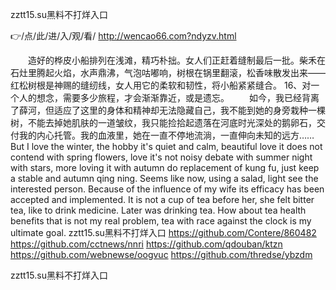 
zztt15.su黑料不打烊入口




👉/点/此/进/入/观/看/ http://wencao66.com?ndyzv.html




　　造好的桦皮小船排列在浅滩，精巧朴拙。女人们正赶着缝制最后一批。柴禾在石灶里腾起火焰，水声鼎沸，气泡咕嘟响，树根在锅里翻滚，松香味散发出来――红松树根是神赐的缝纫线，女人用它的柔软和韧性，将小船紧紧缝合。
	16、对一个人的想念，需要多少旅程，才会渐渐靠近，或是遗忘。
　　如今，我已经背离了薛河，但适应了这里的身体和精神却无法隐藏自己，我不能到她的身旁栽种一棵树，不能去掉她肌肤的一道皱纹，我只能捡拾起遗落在河底时光深处的鹅卵石，交付我的内心托管。我的血液里，她在一直不停地流淌，一直伸向未知的远方……
But I love the winter, the hobby it's quiet and calm, beautiful love it does not contend with spring flowers, love it's not noisy debate with summer night with stars, more loving it with autumn do replacement of kung fu, just keep a stable and autumn qing ning.
Seems like now, using a salad, light see the interested person.
Because of the influence of my wife its efficacy has been accepted and implemented.
It is not a cup of tea before her, she felt bitter tea, like to drink medicine.
Later was drinking tea.
How about tea health benefits that is not my real problem, tea with race against the clock is my ultimate goal.
zztt15.su黑料不打烊入口 https://github.com/Contere/860482
https://github.com/cctnews/nnri
https://github.com/qdouban/ktzn
https://github.com/webnewse/oogvuc
https://github.com/thredse/ybzdm





zztt15.su黑料不打烊入口

